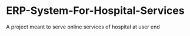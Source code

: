 # ERP-System-For-Hospital-Services
A project meant to serve online services of hospital at user end
